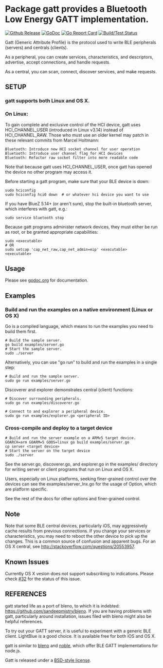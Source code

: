 # Package gatt provides a Bluetooth Low Energy GATT implementation.

[![Github Release](https://img.shields.io/github/release/fako1024/gatt.svg)](https://github.com/fako1024/gatt/releases)
[![GoDoc](https://godoc.org/github.com/fako1024/gatt?status.svg)](https://godoc.org/github.com/fako1024/gatt/)
[![Go Report Card](https://goreportcard.com/badge/github.com/fako1024/gatt)](https://goreportcard.com/report/github.com/fako1024/gatt)
[![Build/Test Status](https://github.com/fako1024/gatt/workflows/Go/badge.svg)](https://github.com/fako1024/gatt/actions?query=workflow%3AGo)

Gatt (Generic Attribute Profile) is the protocol used to write BLE peripherals (servers) and centrals (clients).

As a peripheral, you can create services, characteristics, and descriptors,
advertise, accept connections, and handle requests.

As a central, you can scan, connect, discover services, and make requests.

## SETUP

### gatt supports both Linux and OS X.

### On Linux:
To gain complete and exclusive control of the HCI device, gatt uses
HCI_CHANNEL_USER (introduced in Linux v3.14) instead of HCI_CHANNEL_RAW.
Those who must use an older kernel may patch in these relevant commits
from Marcel Holtmann:

    Bluetooth: Introduce new HCI socket channel for user operation
    Bluetooth: Introduce user channel flag for HCI devices
    Bluetooth: Refactor raw socket filter into more readable code

Note that because gatt uses HCI_CHANNEL_USER, once gatt has opened the
device no other program may access it.

Before starting a gatt program, make sure that your BLE device is down:

    sudo hciconfig
    sudo hciconfig hci0 down  # or whatever hci device you want to use

If you have BlueZ 5.14+ (or aren't sure), stop the built-in
bluetooth server, which interferes with gatt, e.g.:

    sudo service bluetooth stop

Because gatt programs administer network devices, they must
either be run as root, or be granted appropriate capabilities:

    sudo <executable>
    # OR
    sudo setcap 'cap_net_raw,cap_net_admin=eip' <executable>
    <executable>

## Usage
Please see [godoc.org](http://godoc.org/github.com/fako1024/gatt) for documentation.

## Examples

### Build and run the examples on a native environment (Linux or OS X)

Go is a compiled language, which means to run the examples you need to build them first.

    # Build the sample server.
    go build examples/server.go
    # Start the sample server.
    sudo ./server

Alternatively, you can use "go run" to build and run the examples in a single step:

    # Build and run the sample server.
    sudo go run examples/server.go

Discoverer and explorer demonstrates central (client) functions:

    # Discover surrounding peripherals.
    sudo go run examples/discoverer.go

    # Connect to and explorer a peripheral device.
    sudo go run examples/explorer.go <peripheral ID>

### Cross-compile and deploy to a target device

    # Build and run the server example on a ARMv5 target device.
    GOARCH=arm GOARM=5 GOOS=linux go build examples/server.go
    cp server <target device>
    # Start the server on the target device
    sudo ./server

See the server.go, discoverer.go, and explorer.go in the examples/
directory for writing server or client programs that run on Linux
and OS X.

Users, especially on Linux platforms, seeking finer-grained control
over the devices can see the examples/server_lnx.go for the usage
of Option, which are platform specific.

See the rest of the docs for other options and finer-grained control.

## Note
Note that some BLE central devices, particularly iOS, may aggressively
cache results from previous connections. If you change your services or
characteristics, you may need to reboot the other device to pick up the
changes. This is a common source of confusion and apparent bugs. For an
OS X central, see http://stackoverflow.com/questions/20553957.

## Known Issues

Currently OS X vesion  does not support subscribing to indications.
Please check [#32](https://github.com/paypal/gatt/issues/32) for the status of this issue.

## REFERENCES

gatt started life as a port of bleno, to which it is indebted:
https://github.com/sandeepmistry/bleno. If you are having
problems with gatt, particularly around installation, issues
filed with bleno might also be helpful references.

To try out your GATT server, it is useful to experiment with a
generic BLE client. LightBlue is a good choice. It is available
free for both iOS and OS X.

gatt is similar to [bleno](https://github.com/sandeepmistry/bleno) and [noble](https://github.com/sandeepmistry/noble), which offer BLE GATT implementations for node.js.

Gatt is released under a [BSD-style license](./LICENSE.md).
